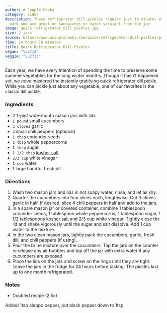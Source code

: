 ```yaml
---
author: A Couple Cooks
category: Sides
description: These refrigerator dill pickles require just 10 minutes of hands on prep
  work and are great on sandwiches or eaten straight from the jar!
image: quick_refrigerator_dill_pickles.jpg
size: 2 jars
source: https://www.acouplecooks.com/quick-refrigerator-dill-pickles/print/17346/
time: 24 hours 10 minutes
title: Quick Refrigerator Dill Pickles
vegan: "\u2713"
veggie: "\u2713"
---
```

Each year, we have every intention of spending the time to preserve some summer vegetables for the long winter months. Though it hasn’t happened yet, we _have_ mastered the instantly gratifying quick refrigerator dill pickle. While you can pickle just about any vegetable, one of our favorites is the classic dill pickle.

### Ingredients

* 2 1-pint wide-mouth mason jars with lids
* `1 pound` small cucumbers
* `3 cloves` garlic
* `4` small chili peppers (optional)
* `1 tbsp` coriander seeds
* `1 tbsp` whole peppercorns
* `1 tbsp` sugar
* `1 1/2 tbsp` [kosher salt](https://www.acouplecooks.com/what-is-kosher-salt/)
* `2/3 cup` white vinegar
* `1 cup` water
* 1 large handful fresh dill

### Directions

1. Wash two mason jars and lids in hot soapy water, rinse, and let air dry.
2. Quarter the cucumbers into four slices each, lengthwise. Cut 3 cloves garlic in half. If desired, slice 4 chili peppers in half and add to the jars.
3. In a spare mason jar or covered container, combine 1 tablespoon coriander seeds, 1 tablespoon whole peppercorns, 1 tablespoon sugar, 1 1/2 tablespoons [kosher salt](https://www.acouplecooks.com/what-is-kosher-salt/) and 2/3 cup white vinegar. Tightly close the lid and shake vigorously until the sugar and salt dissolve. Add 1 cup water to the mixture.
4. In the two clean mason jars, tightly pack the cucumbers, garlic, fresh dill, and chili peppers (if using).
5. Pour the brine mixture over the cucumbers. Tap the jars on the counter to release any air bubbles and top off the jar with extra water if any cucumbers are exposed.
6. Place the lids on the jars and screw on the rings until they are tight. Leave the jars in the fridge for 24 hours before tasting. The pickles last up to one month refrigerated.

### Notes

- Doubled recipe (2.5x)

Added 1tsp aleppo pepper, put black pepper down to 1tsp